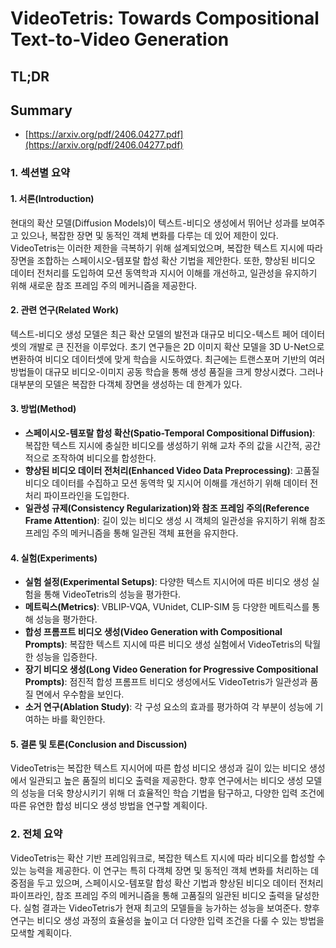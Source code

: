 # VideoTetris: Towards Compositional Text-to-Video Generation
## TL;DR
## Summary
- [https://arxiv.org/pdf/2406.04277.pdf](https://arxiv.org/pdf/2406.04277.pdf)

### 1. 섹션별 요약
#### 1. 서론(Introduction)
현대의 확산 모델(Diffusion Models)이 텍스트-비디오 생성에서 뛰어난 성과를 보여주고 있으나, 복잡한 장면 및 동적인 객체 변화를 다루는 데 있어 제한이 있다. VideoTetris는 이러한 제한을 극복하기 위해 설계되었으며, 복잡한 텍스트 지시에 따라 장면을 조합하는 스페이시오-템포랄 합성 확산 기법을 제안한다. 또한, 향상된 비디오 데이터 전처리를 도입하여 모션 동역학과 지시어 이해를 개선하고, 일관성을 유지하기 위해 새로운 참조 프레임 주의 메커니즘을 제공한다.

#### 2. 관련 연구(Related Work)
텍스트-비디오 생성 모델은 최근 확산 모델의 발전과 대규모 비디오-텍스트 페어 데이터셋의 개발로 큰 진전을 이루었다. 초기 연구들은 2D 이미지 확산 모델을 3D U-Net으로 변환하여 비디오 데이터셋에 맞게 학습을 시도하였다. 최근에는 트랜스포머 기반의 여러 방법들이 대규모 비디오-이미지 공동 학습을 통해 생성 품질을 크게 향상시켰다. 그러나 대부분의 모델은 복잡한 다객체 장면을 생성하는 데 한계가 있다.

#### 3. 방법(Method)
- **스페이시오-템포랄 합성 확산(Spatio-Temporal Compositional Diffusion)**: 복잡한 텍스트 지시에 충실한 비디오를 생성하기 위해 교차 주의 값을 시간적, 공간적으로 조작하여 비디오를 합성한다.
- **향상된 비디오 데이터 전처리(Enhanced Video Data Preprocessing)**: 고품질 비디오 데이터를 수집하고 모션 동역학 및 지시어 이해를 개선하기 위해 데이터 전처리 파이프라인을 도입한다.
- **일관성 규제(Consistency Regularization)와 참조 프레임 주의(Reference Frame Attention)**: 길이 있는 비디오 생성 시 객체의 일관성을 유지하기 위해 참조 프레임 주의 메커니즘을 통해 일관된 객체 표현을 유지한다.

#### 4. 실험(Experiments)
- **실험 설정(Experimental Setups)**: 다양한 텍스트 지시어에 따른 비디오 생성 실험을 통해 VideoTetris의 성능을 평가한다.
- **메트릭스(Metrics)**: VBLIP-VQA, VUnidet, CLIP-SIM 등 다양한 메트릭스를 통해 성능을 평가한다.
- **합성 프롬프트 비디오 생성(Video Generation with Compositional Prompts)**: 복잡한 텍스트 지시에 따른 비디오 생성 실험에서 VideoTetris의 탁월한 성능을 입증한다.
- **장기 비디오 생성(Long Video Generation for Progressive Compositional Prompts)**: 점진적 합성 프롬프트 비디오 생성에서도 VideoTetris가 일관성과 품질 면에서 우수함을 보인다.
- **소거 연구(Ablation Study)**: 각 구성 요소의 효과를 평가하여 각 부분이 성능에 기여하는 바를 확인한다.

#### 5. 결론 및 토론(Conclusion and Discussion)
VideoTetris는 복잡한 텍스트 지시어에 따른 합성 비디오 생성과 길이 있는 비디오 생성에서 일관되고 높은 품질의 비디오 출력을 제공한다. 향후 연구에서는 비디오 생성 모델의 성능을 더욱 향상시키기 위해 더 효율적인 학습 기법을 탐구하고, 다양한 입력 조건에 따른 유연한 합성 비디오 생성 방법을 연구할 계획이다.

### 2. 전체 요약
VideoTetris는 확산 기반 프레임워크로, 복잡한 텍스트 지시에 따라 비디오를 합성할 수 있는 능력을 제공한다. 이 연구는 특히 다객체 장면 및 동적인 객체 변화를 처리하는 데 중점을 두고 있으며, 스페이시오-템포랄 합성 확산 기법과 향상된 비디오 데이터 전처리 파이프라인, 참조 프레임 주의 메커니즘을 통해 고품질의 일관된 비디오 출력을 달성한다. 실험 결과는 VideoTetris가 현재 최고의 모델들을 능가하는 성능을 보여준다. 향후 연구는 비디오 생성 과정의 효율성을 높이고 더 다양한 입력 조건을 다룰 수 있는 방법을 모색할 계획이다.